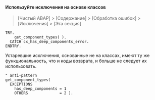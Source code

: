 #### Используйте исключения на основе классов

> [Чистый ABAP] > [Содержание] > [Обработка ошибок] > [Исключения] > [Эта секция]

```ABAP
TRY.
    get_component_types( ).
  CATCH cx_has_deep_components_error.
ENDTRY.
```

Устаревшие исключения, основанные не на классах, имеют ту же функциональность, что и коды возврата, и больше не следует их использовать.

```ABAP
" anti-pattern
get_component_types(
  EXCEPTIONS
    has_deep_components = 1
    OTHERS              = 2 ).
```
